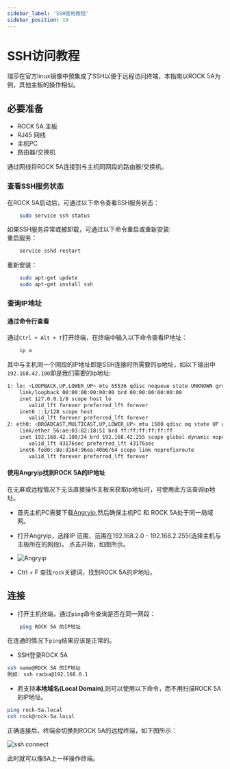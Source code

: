 ```yaml
---
sidebar_label: 'SSH使用教程'
sidebar_position: 10
---
```


# SSH访问教程

瑞莎在官方linux镜像中预集成了SSH以便于远程访问终端，本指南以ROCK 5A为例，其他主板的操作相似。  

## 必要准备

- ROCK 5A 主板
- RJ45 网线
- 主机PC
- 路由器/交换机

通过网线将ROCK 5A连接到与主机同网段的路由器/交换机。

### 查看SSH服务状态

在ROCK 5A启动后，可通过以下命令查看SSH服务状态：  

```bash
	sudo service ssh status
```

如果SSH服务异常或被卸载，可通过以下命令重启或重新安装:  
重启服务：  

```bash
    service sshd restart
```

重新安装：  

```bash
    sudo apt-get update
    sudo apt-get install ssh
```
### 查询IP地址

#### 通过命令行查看

通过`Ctrl + Alt + T`打开终端，在终端中输入以下命令查看IP地址：  

```bash
    ip a
```

其中与主机同一个网段的IP地址即是SSH连接时所需要的ip地址，如以下输出中`192.168.42.100`即是我们需要的ip地址:  

```bash
1: lo: <LOOPBACK,UP,LOWER_UP> mtu 65536 qdisc noqueue state UNKNOWN group default qlen 1000
    link/loopback 00:00:00:00:00:00 brd 00:00:00:00:00:00
    inet 127.0.0.1/8 scope host lo
       valid_lft forever preferred_lft forever
    inet6 ::1/128 scope host
       valid_lft forever preferred_lft forever
2: eth0: <BROADCAST,MULTICAST,UP,LOWER_UP> mtu 1500 qdisc mq state UP group default qlen 1000
    link/ether 56:ae:03:82:18:51 brd ff:ff:ff:ff:ff:ff
    inet 192.168.42.100/24 brd 192.168.42.255 scope global dynamic noprefixroute eth0
       valid_lft 43176sec preferred_lft 43176sec
    inet6 fe80::8e:d164:96ea:40b6/64 scope link noprefixroute
       valid_lft forever preferred_lft forever

```


#### 使用Angryip找到ROCK 5A的IP地址

在无屏或远程情况下无法直接操作主板来获取ip地址时，可使用此方法查询ip地址。

- 首先主机PC需要下载[Angryip](https://angryip.org/download/),然后确保主机PC 和 ROCK 5A处于同一局域网。

- 打开Angryip，选择IP 范围，范围在192.168.2.0 - 192.168.2.255(选择主机与主板所在的网段)。 点击开始，如图所示。

- ![Angryip](/img/configuration/ssh-Angryip.webp)

- Ctrl + F 查找`rock`关键词，找到ROCK 5A的IP地址。

## 连接

- 打开主机终端，通过`ping`命令查询是否在同一网段：  

```bash
    ping ROCK 5A 的IP地址
```

在连通的情况下`ping`结果应该是正常的。

- SSH登录ROCK 5A

```bash
ssh name@ROCK 5A 的IP地址
例如: ssh radxa@192.168.0.1
```

- 若支持**本地域名(Local Domain)**,则可以使用以下命令，而不用扫描ROCK 5A的IP地址。

```bash
ping rock-5a.local
ssh rock@rock-5a.local
```

正确连接后，终端会切换到ROCK 5A的远程终端，如下图所示：  

![ssh connect](/img/configuration/ssh-connect.webp)

此时就可以像5A上一样操作终端。
